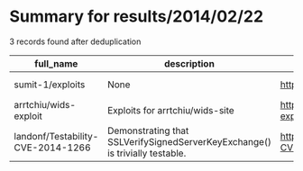 
# Summary for results/2014/02/22
    
3 records found after deduplication

| full_name | description | html_url | matched_list | matched_count | pushed_at | size | stargazers_count | language | forks_count |
|-----------------------------------|------------------------------------------------------------------------------|------------------------------------------------------|----------------|-----------------|---------------------------|--------|--------------------|-------------|---------------|
| sumit-1/exploits | None | https://github.com/sumit-1/exploits | ['exploit'] | 1 | 2014-02-22 02:19:19+00:00 | 136 | 0 | Python | 1 |
| arrtchiu/wids-exploit | Exploits for arrtchiu/wids-site | https://github.com/arrtchiu/wids-exploit | ['exploit'] | 1 | 2014-02-22 16:20:21+00:00 | 116 | 0 | PHP | 0 |
| landonf/Testability-CVE-2014-1266 | Demonstrating that SSLVerifySignedServerKeyExchange() is trivially testable. | https://github.com/landonf/Testability-CVE-2014-1266 | ['cve-2'] | 1 | 2014-02-22 17:47:09+00:00 | 110 | 25 | Objective-C | 1 |
